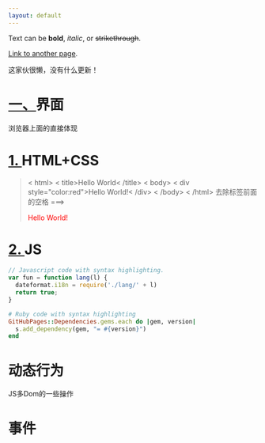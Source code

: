 ```yaml
---
layout: default
---
```


Text can be **bold**, _italic_, or ~~strikethrough~~.

[Link to another page](another-page).

这家伙很懒，没有什么更新！

# [一、](#header-1)界面

浏览器上面的直接体现

# [1. ](#header-2)HTML+CSS

> < html>
>   < title>Hello World< /title>
>   < body>
>     < div style="color:red">Hello World!< /div>
>   < /body>
> < /html>
> 去除标签前面的空格
> ===>
> <div style="color:red">Hello World!</div>

# [2. ](#header-2)JS

```js
// Javascript code with syntax highlighting.
var fun = function lang(l) {
  dateformat.i18n = require('./lang/' + l)
  return true;
}
```

```ruby
# Ruby code with syntax highlighting
GitHubPages::Dependencies.gems.each do |gem, version|
  s.add_dependency(gem, "= #{version}")
end
```

# [](#header-1)动态行为

JS多Dom的一些操作

# [](#header-2)事件

